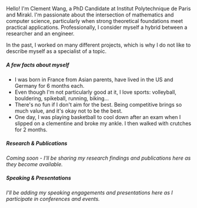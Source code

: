 Hello! I'm Clement Wang, a PhD Candidate at Institut Polytechnique de Paris and Mirakl. I'm passionate about the intersection of mathematics and computer science, particularly when strong theoretical foundations meet practical applications. Professionally, I consider myself a hybrid between a researcher and an engineer.

In the past, I worked on many different projects, which is why I do not like to describe myself as a specialist of a topic.

##### A few facts about myself

- I was born in France from Asian parents, have lived in the US and Germany for 6 months each.
- Even though I'm not particularly good at it, I love sports: volleyball, bouldering, spikeball, running, biking...
- There's no fun if I don't aim for the best. Being competitive brings so much value, and it's okay not to be the best.
- One day, I was playing basketball to cool down after an exam when I slipped on a clementine and broke my ankle. I then walked with crutches for 2 months.


##### Research & Publications

*Coming soon - I'll be sharing my research findings and publications here as they become available.*

##### Speaking & Presentations

*I'll be adding my speaking engagements and presentations here as I participate in conferences and events.*

